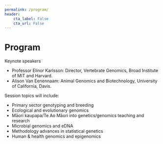 ```yaml
---
permalink: /program/
header:
    cta_label: False
    cta_url: False
---
```


<span></span>

# Program

<!-- [**Click here for the conference programme**](https://vuwgenomics.github.io/mapnet2019.github.io/pdfs/MapNet2019programme.pdf).-->

Keynote speakers<br/>
- Professor Elinor Karlsson: Director, Vertebrate Genomics, Broad Institute of MIT and Harvard.
- Alison Van Eenennaam: Animal Genomics and Biotechnology, University of California, Davis.

Session topics will include:
- Primary sector genotyping and breeding
- Ecological and evolutionary genomics
- Māori kaupapa/Te Ao Māori into genetics/genomics teaching and research
- Microbial genomics and eDNA
- Methodology advances in statistical genetics
- Human & health genomics and epigenomics

<!-- Email your abstract to: <mapnet2019@vuw.ac.nz> -->

<!-- Please send each abstract in a separate file and let us know which of the sessions you would like to present in. -->

<!-- Programme organising committee: -->

<!-- The conference dinner will be at [The Backbencher Gastropub](http://www.backbencher.co.nz/) located at [34 Molesworth Street in Thorndon](https://goo.gl/maps/remHhKdHvp9sqDaDA) on the evening of Monday 18 November. The dinner is limited to 75 tickets and costs $45pp. Please get in quick with your MapNet2019 registeration if you would like to secure a seat for that event.-->



